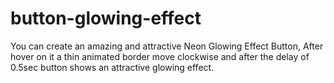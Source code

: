 # button-glowing-effect
You can create an amazing and attractive Neon Glowing Effect Button, After hover on it a thin animated border move clockwise and after the delay of 0.5sec button shows an attractive glowing effect.
